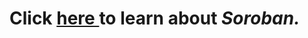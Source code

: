 <!DOCTYPE html> 
<html> 

<head> 
	<meta charset="UTF-8"> 
	<title> 
		Introducing Soroban 
	</title> 
</head> 

<body> 
	<h1>Click 
		<a href="https://soroban.stellar.org/?utm_term=smart%20contract%20tutorial&utm_campaign=Search:+Smart+Contracts+-+USA&utm_source=adwords&utm_medium=ppc&hsa_acc=8782384464&hsa_cam=19965654611&hsa_grp=149637996684&hsa_ad=654642769332&hsa_src=g&hsa_tgt=kwd-643782690140&hsa_kw=smart%20contract%20tutorial&hsa_mt=p&hsa_net=adwords&hsa_ver=3&gad=1&gclid=Cj0KCQjwpompBhDZARIsAFD_Fp-IK-9IBbSFPvLTAAeRSwHWHOlExE0YF7zIxl5nPqpgyIGmGkjD7skaArSrEALw_wcB"
		target="_blank">here 
		</a> to learn about <i>Soroban.</i> 
	</h1> 
</body> 

</html>
